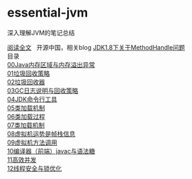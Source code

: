 # essential-jvm

深入理解JVM的笔记总结

[阅读全文](https://floor07.gitbooks.io/essential-jvm/content/)  
开源中国，相关blog
[JDK1.8下关于MethodHandle问题](https://my.oschina.net/floor/blog/1535062)    
目录    
[00Java内存区域与内存溢出异常](https://www.gitbook.com/book/floor07/essential-jvm/edit#/edit/master/00javaMemoryAndOutOfMemoryException.md?_k=11t1dc)  
[01垃圾回收策略](https://www.gitbook.com/book/floor07/essential-jvm/edit#/edit/master/01la-ji-hui-shou-ce-lve.md?_k=mldj5o)  
[02垃圾回收器](https://www.gitbook.com/book/floor07/essential-jvm/edit#/edit/master/02la-ji-hui-shou-qi.md?_k=vlzgor)  
[03GC日志说明与回收策略](https://www.gitbook.com/book/floor07/essential-jvm/edit#/edit/master/03gcri-zhi-shuo-ming-yu-hui-shou-ce-lve.md?_k=tfj5m2)  
[04JDK命令行工具](https://www.gitbook.com/book/floor07/essential-jvm/edit#/edit/master/04jdkming-ling-xing-gong-ju.md?_k=zl0u5z)  
[05类加载机制](https://www.gitbook.com/book/floor07/essential-jvm/edit#/edit/master/05lei-jia-zai-ji-zhi.md?_k=c2esnn)  
[06类加载过程](https://www.gitbook.com/book/floor07/essential-jvm/edit#/edit/master/06lei-jia-zai-guo-cheng.md?_k=sajyvw)  
[07类加载机制](https://www.gitbook.com/book/floor07/essential-jvm/edit#/edit/master/07lei-jia-zai-ji-zhi.md?_k=71z412)  
[08虚拟机运势是帧栈信息](https://www.gitbook.com/book/floor07/essential-jvm/edit#/edit/master/08xu-ni-ji-yun-shi-shi-zheng-zhan-xin-xi.md?_k=i50w97)  
[09虚拟机方法调用](https://www.gitbook.com/book/floor07/essential-jvm/edit#/edit/master/09xu-ni-ji-fang-fa-diao-yong.md?_k=o49ewe)   
[10编译器（前端）javac与语法糖](https://www.gitbook.com/book/floor07/essential-jvm/edit#/edit/master/10bian-yi-qi-ff08-qian-duan-ff09-javac-yu-yu-fa-tang.md?_k=y1ir0k)   
[11高效并发](https://www.gitbook.com/book/floor07/essential-jvm/edit#/edit/master/11gao-xiao-bing-fa.md?_k=5wd1wc)  
[12线程安全与锁优化](https://www.gitbook.com/book/floor07/essential-jvm/edit#/edit/master/12xian-cheng-an-quan-yu-suo-you-hua.md?_k=vsju6r)    
